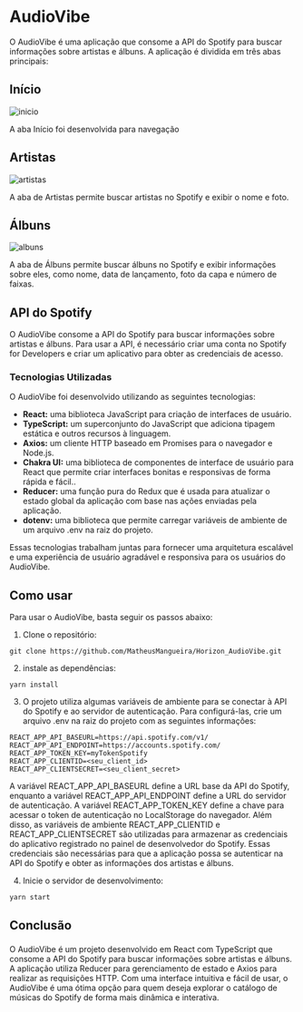 <h1> AudioVibe</h1>



<p>O AudioVibe é uma aplicação que consome a API do Spotify para buscar informações sobre artistas e álbuns. A aplicação é dividida em três abas principais:</p>

## Início
![inicio](https://user-images.githubusercontent.com/98111351/229324211-db23cd63-12f8-4beb-acdb-263eb3fa4311.png)
<p> A aba Início foi desenvolvida para navegação</p>

## Artistas
![artistas](https://user-images.githubusercontent.com/98111351/229324207-0cec6a29-b46e-420e-9248-81f06df616d3.png)

<p> A aba de Artistas permite buscar artistas no Spotify e exibir o nome e foto.</p>

## Álbuns
![albuns](https://user-images.githubusercontent.com/98111351/229324224-0c17634e-31e3-4a99-839d-b6ae3aeb8f7d.png)
<p>A aba de Álbuns permite buscar álbuns no Spotify e exibir informações sobre eles, como nome, data de lançamento, foto da capa e número de faixas.</p>


## API do Spotify

<p>O AudioVibe consome a API do Spotify para buscar informações sobre artistas e álbuns. Para usar a API, é necessário criar uma conta no Spotify for Developers e criar um aplicativo para obter as credenciais de acesso. </p>

### Tecnologias Utilizadas
<p>O AudioVibe foi desenvolvido utilizando as seguintes tecnologias: </p>

<ul>
      <li><strong>React:</strong> uma biblioteca JavaScript para criação de interfaces de usuário.</li>
      <li><strong>TypeScript:</strong> um superconjunto do JavaScript que adiciona tipagem estática e outros recursos à linguagem.</li>
      <li><strong>Axios:</strong> um cliente HTTP baseado em Promises para o navegador e Node.js.</li>
       <li><strong>Chakra UI:</strong>  uma biblioteca de componentes de interface de usuário para React que permite criar interfaces bonitas e responsivas de forma rápida e fácil..</li>
      <li><strong>Reducer:</strong> uma função pura do Redux que é usada para atualizar o estado global da aplicação com base nas ações enviadas pela aplicação.</li>
       <li><strong>dotenv:</strong> uma biblioteca que permite carregar variáveis de ambiente de um arquivo .env na raiz do projeto.</li>   
 </ul>
 
 <p>Essas tecnologias trabalham juntas para fornecer uma arquitetura escalável e uma experiência de usuário agradável e responsiva para os usuários do AudioVibe. </p>



## Como usar 

<p> Para usar o AudioVibe, basta seguir os passos abaixo:</p>

1. Clone o repositório: 
```
git clone https://github.com/MatheusMangueira/Horizon_AudioVibe.git
```
2. instale as dependências: 
```
yarn install
```
3. O projeto utiliza algumas variáveis de ambiente para se conectar à API do Spotify e ao servidor de autenticação. Para configurá-las, crie um arquivo .env na raiz do projeto com as seguintes informações: 
```
REACT_APP_API_BASEURL=https://api.spotify.com/v1/
REACT_APP_API_ENDPOINT=https://accounts.spotify.com/
REACT_APP_TOKEN_KEY=myTokenSpotify
REACT_APP_CLIENTID=<seu_client_id>
REACT_APP_CLIENTSECRET=<seu_client_secret>
```

<p>A variável REACT_APP_API_BASEURL define a URL base da API do Spotify, enquanto a variável REACT_APP_API_ENDPOINT define a URL do servidor de autenticação. A variável REACT_APP_TOKEN_KEY define a chave para acessar o token de autenticação no LocalStorage do navegador. Além disso, as variáveis de ambiente REACT_APP_CLIENTID e REACT_APP_CLIENTSECRET são utilizadas para armazenar as credenciais do aplicativo registrado no painel de desenvolvedor do Spotify. Essas credenciais são necessárias para que a aplicação possa se autenticar na API do Spotify e obter as informações dos artistas e álbuns. </p>


4. Inicie o servidor de desenvolvimento:
```
yarn start
```


## Conclusão </p>
<p>
O AudioVibe é um projeto desenvolvido em React com TypeScript que consome a API do Spotify para buscar informações sobre artistas e álbuns. A aplicação utiliza Reducer para gerenciamento de estado e Axios para realizar as requisições HTTP. Com uma interface intuitiva e fácil de usar, o AudioVibe é uma ótima opção para quem deseja explorar o catálogo de músicas do Spotify de forma mais dinâmica e interativa.
</p>

